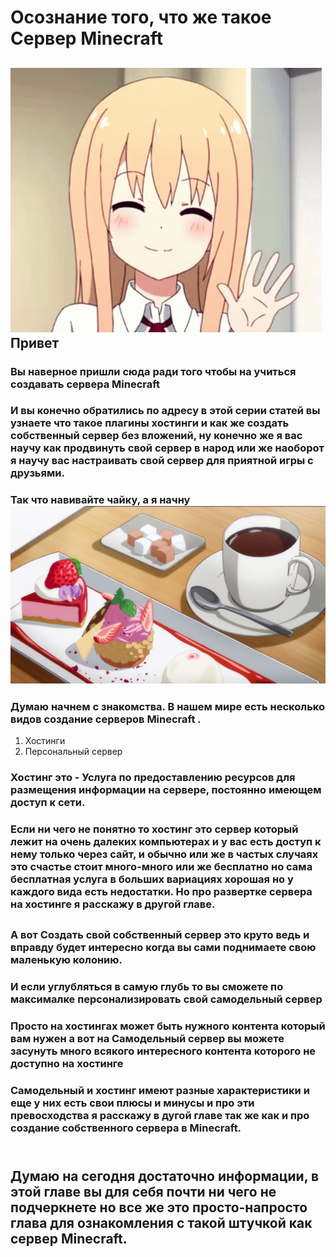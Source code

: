# Осознание того, что же такое Сервер Minecraft

## ![](<.gitbook/assets/image (1).png>) Привет

### Вы наверное пришли сюда ради того чтобы на учиться создавать сервера Minecraft

### &#x20;И вы конечно обратились по адресу в этой серии статей вы узнаете что такое плагины хостинги и как же создать собственный сервер без вложений, ну конечно же я вас научу как продвинуть свой сервер в народ или же наоборот я научу вас настраивать свой сервер для приятной игры с друзьями.

### Так что навивайте чайку, а я начну   ![](<.gitbook/assets/image (3) (1).png>)&#x20;

### Думаю начнем с знакомства. В нашем мире есть несколько видов создание серверов Minecraft .

1. Хостинги&#x20;
2. Персональный сервер

### Хостинг это - Услуга по предоставлению ресурсов для размещения информации на сервере, постоянно имеющем доступ к сети.

### Если ни чего не понятно то хостинг это сервер который лежит на очень далеких компьютерах и у вас есть доступ к нему только через сайт, и обычно или же в частых случаях это счастье стоит много-много или же бесплатно но сама бесплатная услуга в больших вариациях хорошая но у каждого вида есть недостатки. Но про развертке сервера на хостинге я расскажу в другой главе.

##

### А вот Создать свой собственный сервер это круто ведь и вправду будет интересно когда вы сами поднимаете свою маленькую колонию.

### И если углубляться в самую глубь то вы сможете по максималке персонализировать свой самодельный сервер&#x20;

### Просто на хостингах может быть нужного контента который вам нужен а вот на Самодельный сервер вы можете засунуть много всякого интересного контента которого не доступно на хостинге&#x20;

### Самодельный и хостинг имеют разные характеристики и еще у них есть свои плюсы и минусы и про эти превосходства я расскажу в дугой главе так же как и про создание собственного сервера в Minecraft.&#x20;

\
Думаю на сегодня достаточно информации, в этой главе вы для себя почти ни чего не подчеркнете но все же это просто-напросто глава для ознакомления с такой штучкой как сервер Minecraft.&#x20;
----------------------------------------------------------------------------------------------------------------------------------------------------------------------------------------------

